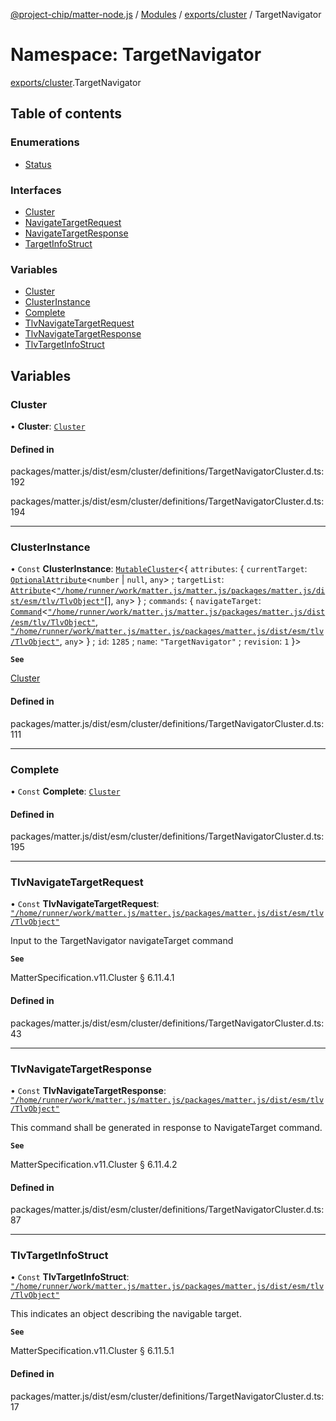 [@project-chip/matter-node.js](../README.md) / [Modules](../modules.md) / [exports/cluster](exports_cluster.md) / TargetNavigator

# Namespace: TargetNavigator

[exports/cluster](exports_cluster.md).TargetNavigator

## Table of contents

### Enumerations

- [Status](../enums/exports_cluster.TargetNavigator.Status.md)

### Interfaces

- [Cluster](../interfaces/exports_cluster.TargetNavigator.Cluster.md)
- [NavigateTargetRequest](../interfaces/exports_cluster.TargetNavigator.NavigateTargetRequest.md)
- [NavigateTargetResponse](../interfaces/exports_cluster.TargetNavigator.NavigateTargetResponse.md)
- [TargetInfoStruct](../interfaces/exports_cluster.TargetNavigator.TargetInfoStruct.md)

### Variables

- [Cluster](exports_cluster.TargetNavigator.md#cluster)
- [ClusterInstance](exports_cluster.TargetNavigator.md#clusterinstance)
- [Complete](exports_cluster.TargetNavigator.md#complete)
- [TlvNavigateTargetRequest](exports_cluster.TargetNavigator.md#tlvnavigatetargetrequest)
- [TlvNavigateTargetResponse](exports_cluster.TargetNavigator.md#tlvnavigatetargetresponse)
- [TlvTargetInfoStruct](exports_cluster.TargetNavigator.md#tlvtargetinfostruct)

## Variables

### Cluster

• **Cluster**: [`Cluster`](../interfaces/exports_cluster.TargetNavigator.Cluster.md)

#### Defined in

packages/matter.js/dist/esm/cluster/definitions/TargetNavigatorCluster.d.ts:192

packages/matter.js/dist/esm/cluster/definitions/TargetNavigatorCluster.d.ts:194

___

### ClusterInstance

• `Const` **ClusterInstance**: [`MutableCluster`](../interfaces/exports_cluster.MutableCluster-1.md)\<\{ `attributes`: \{ `currentTarget`: [`OptionalAttribute`](../interfaces/exports_cluster.OptionalAttribute.md)\<`number` \| ``null``, `any`\> ; `targetList`: [`Attribute`](../interfaces/exports_cluster.Attribute.md)\<[`"/home/runner/work/matter.js/matter.js/packages/matter.js/dist/esm/tlv/TlvObject"`](exports_certificate._internal_.__home_runner_work_matter_js_matter_js_packages_matter_js_dist_esm_tlv_TlvObject_.md)[], `any`\>  } ; `commands`: \{ `navigateTarget`: [`Command`](../interfaces/exports_cluster.Command.md)\<[`"/home/runner/work/matter.js/matter.js/packages/matter.js/dist/esm/tlv/TlvObject"`](exports_certificate._internal_.__home_runner_work_matter_js_matter_js_packages_matter_js_dist_esm_tlv_TlvObject_.md), [`"/home/runner/work/matter.js/matter.js/packages/matter.js/dist/esm/tlv/TlvObject"`](exports_certificate._internal_.__home_runner_work_matter_js_matter_js_packages_matter_js_dist_esm_tlv_TlvObject_.md), `any`\>  } ; `id`: ``1285`` ; `name`: ``"TargetNavigator"`` ; `revision`: ``1``  }\>

**`See`**

[Cluster](exports_cluster.TargetNavigator.md#cluster)

#### Defined in

packages/matter.js/dist/esm/cluster/definitions/TargetNavigatorCluster.d.ts:111

___

### Complete

• `Const` **Complete**: [`Cluster`](../interfaces/exports_cluster.TargetNavigator.Cluster.md)

#### Defined in

packages/matter.js/dist/esm/cluster/definitions/TargetNavigatorCluster.d.ts:195

___

### TlvNavigateTargetRequest

• `Const` **TlvNavigateTargetRequest**: [`"/home/runner/work/matter.js/matter.js/packages/matter.js/dist/esm/tlv/TlvObject"`](exports_certificate._internal_.__home_runner_work_matter_js_matter_js_packages_matter_js_dist_esm_tlv_TlvObject_.md)

Input to the TargetNavigator navigateTarget command

**`See`**

MatterSpecification.v11.Cluster § 6.11.4.1

#### Defined in

packages/matter.js/dist/esm/cluster/definitions/TargetNavigatorCluster.d.ts:43

___

### TlvNavigateTargetResponse

• `Const` **TlvNavigateTargetResponse**: [`"/home/runner/work/matter.js/matter.js/packages/matter.js/dist/esm/tlv/TlvObject"`](exports_certificate._internal_.__home_runner_work_matter_js_matter_js_packages_matter_js_dist_esm_tlv_TlvObject_.md)

This command shall be generated in response to NavigateTarget command.

**`See`**

MatterSpecification.v11.Cluster § 6.11.4.2

#### Defined in

packages/matter.js/dist/esm/cluster/definitions/TargetNavigatorCluster.d.ts:87

___

### TlvTargetInfoStruct

• `Const` **TlvTargetInfoStruct**: [`"/home/runner/work/matter.js/matter.js/packages/matter.js/dist/esm/tlv/TlvObject"`](exports_certificate._internal_.__home_runner_work_matter_js_matter_js_packages_matter_js_dist_esm_tlv_TlvObject_.md)

This indicates an object describing the navigable target.

**`See`**

MatterSpecification.v11.Cluster § 6.11.5.1

#### Defined in

packages/matter.js/dist/esm/cluster/definitions/TargetNavigatorCluster.d.ts:17
